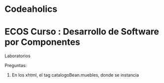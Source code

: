 # Codeaholics
# ECOS Curso : Desarrollo de Software por Componentes

Laboratorios

Preguntas:

1) En los xhtml, el tag catalogoBean.muebles, donde se instancia
